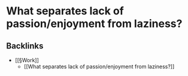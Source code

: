 # What separates lack of passion/enjoyment from laziness?

<!-- #p1 -->

## Backlinks
* [[§Work]]
	* [[What separates lack of passion/enjoyment from laziness?]]

<!-- {BearID:D5571771-4866-46AD-B3C9-F42A52E8041B-76867-000021C2C8989093} -->

